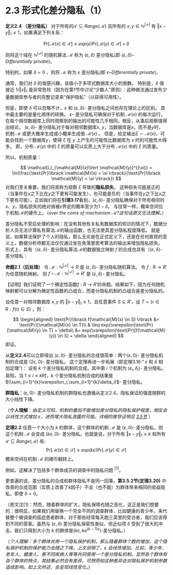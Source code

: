 # 2.3 形式化差分隐私（1）

**定义2.4 （差分隐私）** 对于所有的$\mathcal{S} \subseteq Range(\mathcal{M})$ 且所有的 $x,y\in \mathbb{N}^{|\mathcal{X}|}$ 有 $\Vert x-y\Vert _1 \leq 1$，如果满足下列关系：

$$
\text{Pr}[\mathcal{M}(x) \in \mathcal{S}] \leq exp(\varepsilon)\text{Pr}[\mathcal{M}(y) \in \mathcal{S}] + \delta
$$

则将这个域在 $\mathbb{N}^{|\mathcal{X}|}$ 的随机算法 $\mathcal{M}$ 称为 $(\varepsilon,\delta)$ 差分隐私(即 $(\varepsilon,\delta) \text{--} Differentially \ private$)。  

特别的，如果 $\delta=0$ ，则将 $\mathcal{M}$ 称为 $\varepsilon$ 差分隐私(即 $\varepsilon \text{--} Differentially \ private$)。

通常，我们对 $\delta$ 的值感兴趣，该值小于多项式数据库大小的倒数。 特别是，$\delta$  值接近 $1/\Vert x\Vert _1$ 是非常危险（因为在第1节中讨论“少数人”原则）：这种做法通过发布少量数据库参与者的完整记录来“保护隐私”（以获得可用性）。 

但是，即使 $\delta$ 可以忽略不计，$\varepsilon$ 和 $(\varepsilon,\delta)$-  差分隐私之间也存在理论上的区别。 其中最主要的是量化顺序的转换。 $\varepsilon$- 差分隐私可确保对于机制 $\mathcal{M}(x)$ 的每次运行，在每个相邻数据库上同时观察到的输出的可能性几乎相同。相反，从事后观察值得出结论， $(\varepsilon,\delta)$-  差分隐私对于每对相邻数据库$x, \ y$，当数据库是$x$，而不是$y$时，机制  $\mathcal{M}$ 或更大概率生成或小概率生成值 $\mathcal{M}(x)$ 。 但是，给定输出$\xi \backsim \mathcal{M}(x)$，可能会找到一个数据库$y$，使得 $\xi$ 在 $y$ 上产生的可能性比数据库为 $x$ 时的可能性大得多。 即，分布 $\mathcal{M}(y)$ 中的 $\xi$ 的质量可以实质上大于分布 $\mathcal{M}(x)$ 中的 $\xi$ 的质量。

所以，机制质量：

$$
\mathcal{L}_{\mathcal{M}(x)\Vert \mathcal{M}(y)}^{(\xi)} = \ln(\frac{\text{Pr}\lbrack \mathcal{M}(x) = \xi \rbrack}{\text{Pr}\lbrack \mathcal{M}(y) = \xi \rbrack})
$$
对我们至关重要。我们将其称为观察 $\xi$ 导致的**隐私损失**。 这种损失可能是正的（当事件在$x$之下比在$y$之下更有可能发生），也可能是负的（当事件在$y$之下比$x$之下更有可能）。正如我们将在**引理3.17**看到，$(\varepsilon,\delta)$-  差分隐私确保对于所有相邻的$x$、$y$，隐私损失的绝对值被$\varepsilon$界定的概率至少为$1-\delta$。 与往常一样，概率空间位于机制$\mathcal{M}$的硬币上。（*over the coins of machanism $\mathcal{M}$?这句话原文无法理解。*）

差分隐私不受后处理的影响：在没有其他有关私有数据库的知识的情况下，数据分析人员无法计算私有算法$\mathcal{M}$的输出函数，也无法使其差分隐私程度降低。 就是说，如果算法保护了个人的隐私，那么无论是在正式定义下，还是在任何直观的意义上，数据分析师都无法仅仅通过坐在角落里思考算法的输出来增加隐私损失。 形式上，具有（$(\varepsilon,\delta)$-  差分隐私算法$\mathcal{M}$的数据独立映射 $f$ 的合成也具有（$(\varepsilon,\delta)$-  差分隐私：

**命题2.1（后处理）** 令 $\mathcal{M}: \mathbb{N}^{|\mathcal{X}|} \to R$ 是 $(\varepsilon,\delta)$-  差分隐私随机算法。 令 $f:R \to R'$为任意随机映射。 则 $f \circ \mathcal{M}: \mathbb{N}^{|\mathcal{X}|} \to R'$ 是 $(\varepsilon,\delta)$- 差分隐私。

【证明】我们证明了一个确定性函数$f:R \to R'$的命题。结果如下，因为任何随机映射都可以分解为确定性函数的凸组合，而差分隐私机制的凸组合是差分隐私的。

设任意一对相邻数据库 $x,y$ 的 $\Vert x-y\Vert _1 \leq 1$，且任意事件 $S\subseteq R'$，设 $T = \{ r \in R: f(r) \in S \}$ ，则：

$$
\begin{aligned}
   \text{Pr}\lbrack f(\mathcal{M}(x) \in S) \rbrack &= \text{Pr}[\mathcal{M}(x) \in T]\\
   & \leq exp(\varepsilon)\text{Pr}[\mathcal{M}(y) \in T] + \delta\\
   &= exp(\varepsilon)\text{Pr}[f(\mathcal{M}(y)) \in S] + \delta
\end{aligned}
$$
即证。

从**定义2.4**可以立即得出 $(\varepsilon,0)$- 差分隐私的合成很简单：两个$(\varepsilon,0)$- 差分隐私机制的合成是 $(2\varepsilon,0)$- 差分隐私。 这个定理再进一步拓展（即定理3.16:“ $\varepsilon$ 和 $\delta$ 相加定理”)：
设有 $k$ 个差分隐私机制的合成，其中第 $i$ 个机制为 $(\varepsilon_i,\delta_i)$-  差分隐私。易知，当 $1 \leq i \leq k$时，$k$ 个差分隐私机制合成的结果是 $(\sum_{i=1}^{k}\varepsilon_i,\sum_{i=1}^{k}\delta_i)$- 差分隐私。

**群隐私**：$(\varepsilon,0)$- 差分隐私机制的群隐私也遵循从定义2.4，隐私保证的强度随群的大小线性下降。

（**个人理解**：*由定义可知，机制的叠加不能增加差分隐私的隐私保护程度，相反会以线性方式增加 $\varepsilon$，进而增大隐私泄露的可能。详细的推导证明见 [3.5节](../3-Basic-Techniques-and-Composition-Theorems/Composition-theorems/Composition-theorems.html)*
）

**定理2.2** 任意一个大小为 $k$ 的群体，这个群体的机制 $\mathcal{M}$ 是 $(\varepsilon,0)$- 差分隐私，则这个机制 $\mathcal{M}$ 会变成 $(k\varepsilon,0)$- 差分隐私。也就是说，对于所有 $\Vert x-y\Vert _1 \leq k$ 和所有 $\mathcal{S} \subseteq Range(\mathcal{M})$ 有:
$$
\text{Pr}[\mathcal{M}(x) \in \mathcal{S}] \leq exp(k\varepsilon)\text{Pr}[\mathcal{M}(y) \in \mathcal{S}] 
$$
概率空间在机制 $\mathcal{M}$ 的硬币翻转上。

例如，这解决了包括多个群体成员的调查中的隐私问题$\ ^{[1]}$。

更普遍的说，差分隐私的合成和群体隐私不是同一回事，**第3.5.2节(定理3.20)** 中改善的合成范围（实质上改善了$k$因子）不会（也不能）为群体带来相同的收益隐私，即使 $\delta=0$。

（原文注[1]：然而，随着群体的扩大，隐私保障也随之恶化，这正是我们想要的：很明显，如果我们用替换一个完全不同的调查群体，比如健康的青少年，来代替整个被调查的癌症患者群体，对于那些经常每天跑三英里的受访者，我们应该得到不同的答案。虽然与 $(\varepsilon,\delta)$ 差分隐私保密性类似，但近似项 $\delta$ 受到了很大的冲击，我们只得到大小为 $k$ 的群体是$(k\varepsilon,ke^{(k-1)\varepsilon})$-差分隐私。）

（*个人理解：多个群体共用一个隐私保护机制，那么随着群体个数的增加，这个隐私保护机制的保护能力会随之下降。上文说明了，$\varepsilon$ 会线性增加。比如，青少年、老年人、健康人、患不同疾病人等等共同使用一个差分隐私机制。显然各个群体有各个群体的特点，其结果必然会有差异，可想而知这种差异会对隐私保护机制参数造成影响。如上文所述，会呈现线性变化。*)
